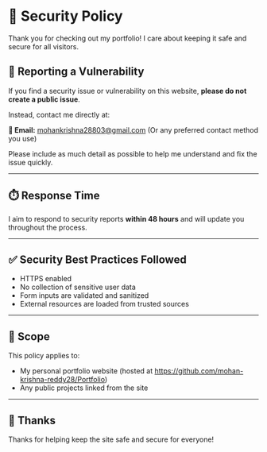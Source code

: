 # 🔐 Security Policy

Thank you for checking out my portfolio! I care about keeping it safe and secure for all visitors.

## 📩 Reporting a Vulnerability

If you find a security issue or vulnerability on this website, **please do not create a public issue**.

Instead, contact me directly at:

**📧 Email:** mohankrishna28803@gmail.com
(Or any preferred contact method you use)

Please include as much detail as possible to help me understand and fix the issue quickly.

---

## ⏱️ Response Time

I aim to respond to security reports **within 48 hours** and will update you throughout the process.

---

## ✅ Security Best Practices Followed

- HTTPS enabled
- No collection of sensitive user data
- Form inputs are validated and sanitized
- External resources are loaded from trusted sources

---

## 🔐 Scope

This policy applies to:

- My personal portfolio website (hosted at https://github.com/mohan-krishna-reddy28/Portfolio)
- Any public projects linked from the site

---

## 🙏 Thanks

Thanks for helping keep the site safe and secure for everyone!

